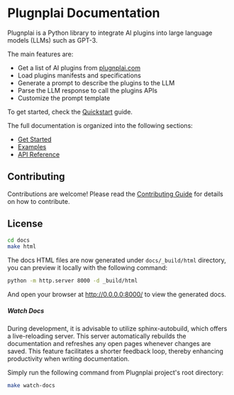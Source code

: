 # Plugnplai Documentation

Plugnplai is a Python library to integrate AI plugins into large language models (LLMs) such as GPT-3.

The main features are:

- Get a list of AI plugins from [plugnplai.com](https://plugnplai.com)
- Load plugins manifests and specifications
- Generate a prompt to describe the plugins to the LLM
- Parse the LLM response to call the plugins APIs
- Customize the prompt template

To get started, check the [Quickstart](get-started/quickstart.md) guide.

The full documentation is organized into the following sections:

- [Get Started](get-started/quickstart.md)
- [Examples](examples/index.md)
- [API Reference](reference/modules.rst)

## Contributing

Contributions are welcome! Please read the [Contributing Guide](CONTRIBUTING.md) for details on how to contribute.

## License

```bash
cd docs
make html
```

The docs HTML files are now generated under `docs/_build/html` directory, you can preview
it locally with the following command:

```bash
python -m http.server 8000 -d _build/html
```

And open your browser at http://0.0.0.0:8000/ to view the generated docs.


##### Watch Docs

During development, it is advisable to utilize sphinx-autobuild, which offers a live-reloading server. This server automatically rebuilds the documentation and refreshes any open pages whenever changes are saved. This feature facilitates a shorter feedback loop, thereby enhancing productivity when writing documentation.

Simply run the following command from Plugnplai project's root directory: 
```bash
make watch-docs
```
